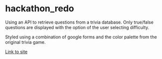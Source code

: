 # hackathon_redo

Using an API to retrieve questions from a trivia database. Only true/false questions are displayed with the option of the user selecting difficulty. 

Styled using a combination of google forms and the color palette from the original trivia game. 

[Link to site](https://kavita202.github.io/hackathon_redo/)
